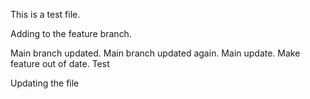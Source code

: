 This is a test file.

Adding to the feature branch.

Main branch updated.
Main branch updated again.
Main update.
Make feature out of date.
Test


Updating the file